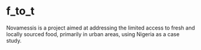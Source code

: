 # f_to_t
Novamessis is a project aimed at addressing the limited access to fresh and locally sourced food, primarily in urban areas, using Nigeria as a case study.
